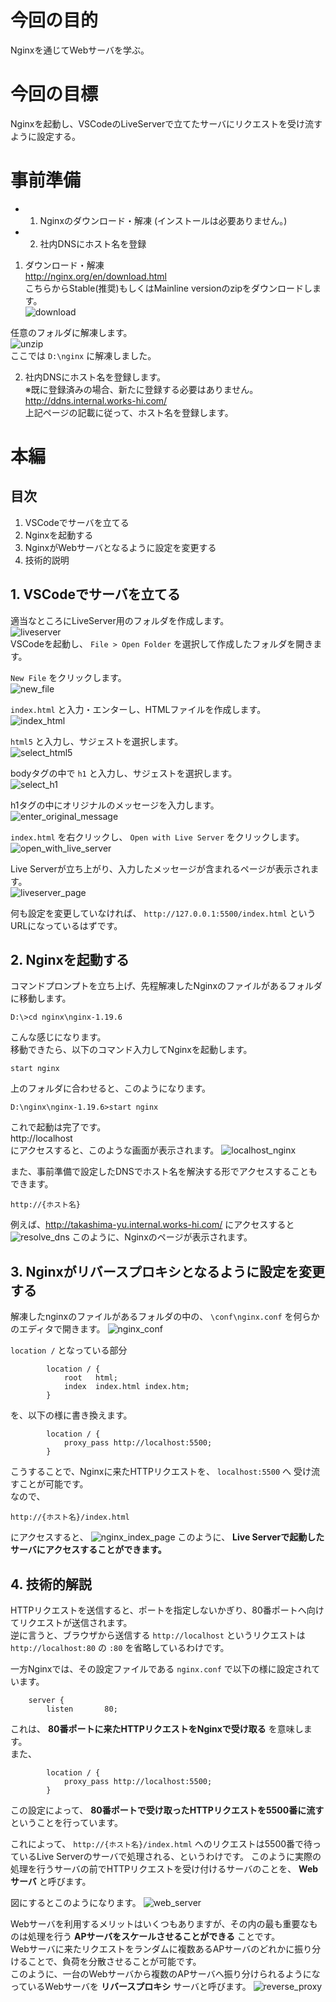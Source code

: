 # 今回の目的
Nginxを通じてWebサーバを学ぶ。

# 今回の目標
Nginxを起動し、VSCodeのLiveServerで立てたサーバにリクエストを受け流すように設定する。

# 事前準備
- 1. Nginxのダウンロード・解凍 (インストールは必要ありません。)
- 2. 社内DNSにホスト名を登録

1. ダウンロード・解凍  
http://nginx.org/en/download.html  
こちらからStable(推奨)もしくはMainline versionのzipをダウンロードします。  
![download](1.download_nginx.png)
 
任意のフォルダに解凍します。  
![unzip](2.unzip_folder.png)  
ここでは `D:\nginx` に解凍しました。  

2. 社内DNSにホスト名を登録します。  
※既に登録済みの場合、新たに登録する必要はありません。  
http://ddns.internal.works-hi.com/  
上記ページの記載に従って、ホスト名を登録します。  

# 本編
## 目次
1. VSCodeでサーバを立てる
2. Nginxを起動する
3. NginxがWebサーバとなるように設定を変更する
4. 技術的説明

## 1. VSCodeでサーバを立てる
適当なところにLiveServer用のフォルダを作成します。  
![liveserver](4.liveserver_folder.png)  
VSCodeを起動し、 `File > Open Folder` を選択して作成したフォルダを開きます。  

`New File` をクリックします。  
![new_file](5.new_file.png)

`index.html` と入力・エンターし、HTMLファイルを作成します。  
![index_html](6.index_html.png)

`html5` と入力し、サジェストを選択します。  
![select_html5](7.select_html5.png)

bodyタグの中で `h1` と入力し、サジェストを選択します。  
![select_h1](8.select_h1.png)

h1タグの中にオリジナルのメッセージを入力します。
![enter_original_message](9.enter_original_message.png)

`index.html` を右クリックし、 `Open with Live Server` をクリックします。
![open_with_live_server](10.open_with_live_server.png)

Live Serverが立ち上がり、入力したメッセージが含まれるページが表示されます。  
![liveserver_page](11.liveserver_page.png)

何も設定を変更していなければ、 `http://127.0.0.1:5500/index.html` というURLになっているはずです。  

## 2. Nginxを起動する
コマンドプロンプトを立ち上げ、先程解凍したNginxのファイルがあるフォルダに移動します。
```
D:\>cd nginx\nginx-1.19.6
```
こんな感じになります。  
移動できたら、以下のコマンド入力してNginxを起動します。
```
start nginx
```
上のフォルダに合わせると、このようになります。   
```
D:\nginx\nginx-1.19.6>start nginx
```
これで起動は完了です。  
http://localhost  
にアクセスすると、このような画面が表示されます。
![localhost_nginx](3.localhost_nginx.png)

また、事前準備で設定したDNSでホスト名を解決する形でアクセスすることもできます。  
```
http://{ホスト名}
```
例えば、http://takashima-yu.internal.works-hi.com/ にアクセスすると
![resolve_dns](13.dns_resolved.png)
このように、Nginxのページが表示されます。  

## 3. Nginxがリバースプロキシとなるように設定を変更する
解凍したnginxのファイルがあるフォルダの中の、 `\conf\nginx.conf` を何らかのエディタで開きます。
![nginx_conf](12.nginx_conf.png)

`location /` となっている部分
```
        location / {
            root   html;
            index  index.html index.htm;
        }
```
を、以下の様に書き換えます。
```
        location / {
            proxy_pass http://localhost:5500;
        }
```
こうすることで、Nginxに来たHTTPリクエストを、 `localhost:5500` へ 受け流すことが可能です。  
なので、
```
http://{ホスト名}/index.html
```
にアクセスすると、
![nginx_index_page](14.nginx_index_page.png)
このように、 **Live Serverで起動したサーバにアクセスすることができます。**

## 4. 技術的解説
HTTPリクエストを送信すると、ポートを指定しないかぎり、80番ポートへ向けてリクエストが送信されます。  
逆に言うと、ブラウザから送信する `http://localhost` というリクエストは `http://localhost:80` の `:80` を省略しているわけです。  

一方Nginxでは、その設定ファイルである `nginx.conf` で以下の様に設定されています。
```
    server {
        listen       80;
```
これは、 **80番ポートに来たHTTPリクエストをNginxで受け取る** を意味します。  
また、
```
        location / {
            proxy_pass http://localhost:5500;
        }
```
この設定によって、 **80番ポートで受け取ったHTTPリクエストを5500番に流す** ということを行っています。  

これによって、 `http://{ホスト名}/index.html` へのリクエストは5500番で待っているLive Serverのサーバで処理される、というわけです。
このように実際の処理を行うサーバの前でHTTPリクエストを受け付けるサーバのことを、 **Webサーバ** と呼びます。  

図にするとこのようになります。
![web_server](15.web_server.png)

Webサーバを利用するメリットはいくつもありますが、その内の最も重要なものは処理を行う **APサーバをスケールさせることができる** ことです。  
Webサーバに来たリクエストをランダムに複数あるAPサーバのどれかに振り分けることで、負荷を分散させることが可能です。  
このように、一台のWebサーバから複数のAPサーバへ振り分けられるようになっているWebサーバを **リバースプロキシ** サーバと呼びます。
![reverse_proxy](16.reverse_proxy.png)
